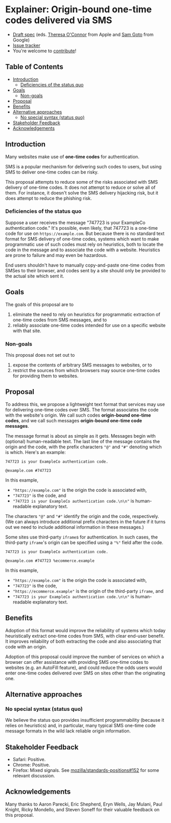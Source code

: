 # Explainer: Origin-bound one-time codes delivered via SMS

- [Draft spec](https://wicg.github.io/sms-one-time-codes/) (eds. [Theresa O'Connor](https://github.com/hober) from Apple and [Sam Goto](https://github.com/samuelgoto) from Google)
- [Issue tracker](https://github.com/WICG/sms-one-time-codes/issues/)
- You're welcome to [contribute](CONTRIBUTING.md)!

<!-- START doctoc generated TOC please keep comment here to allow auto update -->
<!-- DON'T EDIT THIS SECTION, INSTEAD RE-RUN doctoc TO UPDATE -->
## Table of Contents

- [Introduction](#introduction)
  - [Deficiencies of the status quo](#deficiencies-of-the-status-quo)
- [Goals](#goals)
  - [Non-goals](#non-goals)
- [Proposal](#proposal)
- [Benefits](#benefits)
- [Alternative approaches](#alternative-approaches)
  - [No special syntax (status quo)](#no-special-syntax-status-quo)
- [Stakeholder Feedback](#stakeholder-feedback)
- [Acknowledgements](#acknowledgements)

<!-- END doctoc generated TOC please keep comment here to allow auto update -->

## Introduction

Many websites make use of **one-time codes** for authentication.

SMS is a popular mechanism for delivering such codes to users, but using SMS to deliver one-time codes can be risky.

This proposal attempts to reduce some of the risks associated with SMS delivery of one-time codes. It does not attempt to reduce or solve all of them. For instance, it doesn't solve the SMS delivery hijacking risk, but it does attempt to reduce the phishing risk.

### Deficiencies of the status quo

Suppose a user receives the message "747723 is your ExampleCo authentication code." It's possible, even likely, that 747723 is a one-time code for use on `https://example.com`. But because there is no standard text format for SMS delivery of one-time codes, systems which want to make programmatic use of such codes must rely on heuristics, both to locate the code in the message and to associate the code with a website. Heuristics are prone to failure and may even be hazardous.

End users shouldn't have to manually copy-and-paste one-time codes from SMSes to their browser, and codes sent by a site should only be provided to the actual site which sent it.

## Goals

The goals of this proposal are to

1. eliminate the need to rely on heuristics for programmatic extraction of one-time codes from SMS messages, and to
2. reliably associate one-time codes intended for use on a specific website with that site.

### Non-goals

This proposal does not set out to

1. expose the contents of arbitrary SMS messages to websites, or to
2. restrict the sources from which browsers may source one-time codes for providing them to websites.

## Proposal

To address this, we propose a lightweight text format that services may use for delivering one-time codes over SMS. The format associates the code with the website's origin. We call such codes **origin-bound one-time codes**, and we call such messages **origin-bound one-time code messages**.

The message format is about as simple as it gets. Messages begin with (optional) human-readable text. The last line of the message contains the origin and the code, with the prefix characters `"@"` and `"#"` denoting which is which. Here's an example:

```text
747723 is your ExampleCo authentication code.
    
@example.com #747723
```

In this example,

* `"https://example.com"` is the origin the code is associated with,
* `"747723"` is the code, and
* `"747723 is your ExampleCo authentication code.\n\n"` is human-readable explanatory text.

The characters `"@"` and `"#"` identify the origin and the code, respectively. (We can always introduce additional prefix characters in the future if it turns out we need to include additional information in these messages.)

Some sites use third-party `iframe`s for authentication. In such cases, the third-party `iframe`'s origin can be specified using a `"%"` field after the code.

```text
747723 is your ExampleCo authentication code.

@example.com #747723 %ecommerce.example
```

In this example,

* `"https://example.com"` is the origin the code is associated with,
* `"747723"` is the code,
* `"https://ecommerce.example"` is the origin of the third-party `iframe`, and
* `"747723 is your ExampleCo authentication code.\n\n"` is human-readable explanatory text.

## Benefits

Adoption of this format would improve the reliability of systems which today heuristically extract one-time codes from SMS, with clear end-user benefit. It improves reliability of both extracting the code and also associating that code with an origin.

Adoption of this proposal could improve the number of services on which a browser can offer assistance with providing SMS one-time codes to websites (e.g. an AutoFill feature), and could reduce the odds users would enter one-time codes delivered over SMS on sites other than the originating one.

## Alternative approaches

### No special syntax (status quo)

We believe the status quo provides insufficient programmability (because it relies on heuristics) and, in particular, many typical SMS one-time code message formats in the wild lack reliable origin information.

## Stakeholder Feedback

- Safari: Positive.
- Chrome: Positive.
- Firefox: Mixed signals. See [mozilla/standards-positions#152](https://github.com/mozilla/standards-positions/issues/152) for some relevant discussion.

## Acknowledgements

Many thanks to
Aaron Parecki,
Eric Shepherd,
Eryn Wells,
Jay Mulani,
Paul Knight,
Ricky Mondello,
and
Steven Soneff
for their valuable feedback on this proposal.
